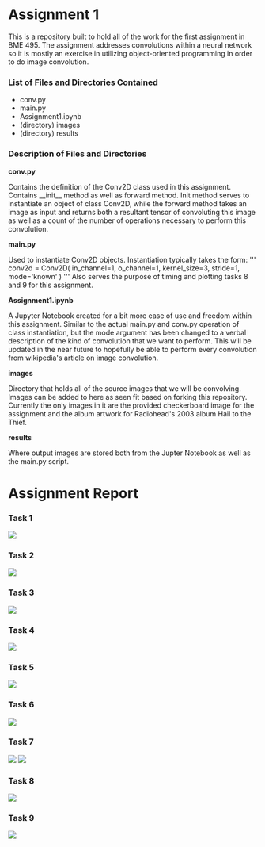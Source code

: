 <h1>Assignment 1</h1>

<p>This is a repository built to hold all of the work for the first assignment in BME 495. The
assignment addresses convolutions within a neural network so it is mostly an exercise in utilizing
object-oriented programming in order to do image convolution.</p>

<h3>List of Files and Directories Contained</h3>
<ul>
    <li>conv.py</li>
    <li>main.py</li>
    <li>Assignment1.ipynb</li>
    <li>(directory) images</li>
    <li>(directory) results</li>
</ul>

<h3>Description of Files and Directories</h3>
<strong>conv.py</strong>
<p>Contains the definition of the Conv2D class used in this assignment. Contains __init__ method as
well as forward method. Init method serves to instantiate an object of class Conv2D, while the
forward method takes an image as input and returns both a resultant tensor of convoluting this
image as well as a count of the number of operations necessary to perform this convolution.</p>

<strong>main.py</strong>
<p>
Used to instantiate Conv2D objects. Instantiation typically takes the form: 
    '''
	conv2d = Conv2D(
    	in_channel=1,
    	o_channel=1,
		kernel_size=3,
    	stride=1,
    	mode='known'
	)
    '''
Also serves the purpose of timing and plotting tasks 8 and 9 for this assignment. 
</p>

<strong>Assignment1.ipynb</strong>
<p>
A Jupyter Notebook created for a bit more ease of use and freedom within this assignment. 
Similar to the actual main.py and conv.py operation of class instantiation, but the mode argument has been changed
to a verbal description of the kind of convolution that we want to perform. This will be updated in 
the near future to hopefully be able to perform every convolution from wikipedia's 
article on <a src="https://en.wikipedia.org/wiki/Kernel_(image_processing)">image convolution.</a>
</p>

<strong>images</strong>
<p>Directory that holds all of the source images that we will be convolving. Images can be added to here as seen 
fit based on forking this repository. Currently the only images in it are the provided checkerboard image for
the assignment and the album artwork for Radiohead's 2003 album Hail to the Thief.</p>

<strong>results</strong>
<p>Where output images are stored both from the Jupter Notebook as well as the main.py script.</p>

<h1>Assignment Report</h1>
<h3>Task 1</h3>
<img src="Task_1_Image_Kernel1_1548296960.png"></img>
<h3>Task 2</h3>
<img src="Task_2_Image_Kernel1_1548296970.png"></img>
<h3>Task 3</h3>
<img src="Task_3_Image_Kernel1_1548296972.png"></img>
<h3>Task 4</h3>
<img src="Task_4_Image_Kernel1_1548296975.png"></img>
<h3>Task 5</h3>
<img src="Task_5_Image_Kernel1_1548296977.png"></img>
<h3>Task 6</h3>
<img src="Task_6_Image_Kernel1_1548297015.png"></img>
<h3>Task 7</h3>
<img src="Task_7_Image_Kernel1_1548297093.png"></img>
<img src="Task_7_Image_Kernel2_1548297093.png"></img>
<h3>Task 8</h3>
<img src="RunTimeHalfHour.png"></img>
<h3>Task 9</h3>
<img src="KernelSizeOperations.png"></img>

